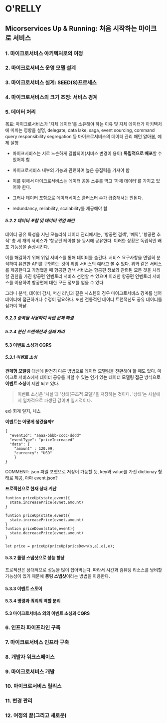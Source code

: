 # O'RELLY

## Micorservices Up & Running: 처음 시작하는 마이크로 서비스

### 1. 마이크로서비스 아키텍처로의 여정

### 2. 마이크로서비스 운영 모델 설계

### 3. 마이크로서비스 설계: SEED(S)프로세스

### 4. 마이크로서비스의 크기 조정: 서비스 경계

### 5. 데이터 처리

목표: 마이크로서비스가 '자체 데이터'를 소유해야 하는 이유 및 자체 데이터가 아키텍처에 미치는 영향을 설명, delegate, data lake, saga, event sourcing, command query responsibility segregation 등 마이크로서비스의 데이터 관리 패턴 알아봄, 예제 실행

* 마이크서비스는 서로 느슨하게 결합되어(서비스 변경이 용이) **독립적으로 배포**할 수 있어야 함
* 마이크로서비스 내부의 기능과 관련하여 높은 응집력을 가져야 함
* 이를 위해서 마이크로서비스는 데이터 공동 소유를 막고 '자체 데이터'를 가지고 있어야 한다.

* 그러나 데이터 포함으로 데이터베이스 클러스터 수가 급증해서는 안된다.
* redundancy, reliability, scalability를 제공해야 함

##### 5.2.2 데이터 포함 및 데이터 위임 패턴

데이터 공유 특성을 지닌 모놀리식 데이터 관리에서는, '항공편 검색', '예약', '항공편 추적' 총 세 개의 서비스가 '항공편 테이블'을 동시에 공유한다. 이러한 상황은 독립적인 배포 가능성을 손상시킨다.

이를 해결하기 위해 위임 서비스를 통해 데이터를 숨긴다. 서비스 요구사항을 면밀히 분석하여 유연한 API를 구현하는 것이 위임 서비스의 예라고 볼 수 있다. 위와 같은 서비스를 제공한다고 가정했을 때 항공편 검색 서비스는 항공편 정보와 관련된 모든 것을 처리할 권한을 가진 항공편 인벤토리 서비스 선언할 수 있으며 이러한 항공편 인벤토리 서비스를 이용하여 항공편에 대한 모든 정보를 얻을 수 있다.

그러나 분석, 데이터 감사, 머신 러닝과 같은 시스템의 경우 마이크로서비스 경계를 넘어 데이터에 접근하거나 수정이 필요하다. 또한 전통적인 데이터 트랜잭션도 공유 데이터를 잠가야 하낟.

##### 5.2.3 중복을 사용하여 독립 문제 해결

##### 5.2.4 분산 트랜잭션과 실패 처리

#### 5.3 이벤트 소싱과 CQRS

##### 5.3.1 이벤트 소싱

**관계형 모델링** 대신에 완전히 다른 방법으로 데이터 모델링을 전환해야 할 때도 있다. 마이크로 서비스에서 데이터 공유를 피할 수 있는 인기 있는 데이터 모델링 접근 방식으로 **이벤트 소싱**이 제안 되고 있다.

> 이벤트 소싱은 '사실'과 '상태(구조적 모델)'을 저장하는 것이다. '상태'는 사실에서 일차적으로 파생된 값이며 일시적이다.

ex) 회계 일지, 체스

**이벤트는 어떻게 생겼을까?**
```
{
  "eventId": "aaaa-bbbb-cccc-dddd"
  "eventType": "priceIncreased"
  "data": {
    "amount" : 120.99,
    "currency": "USD"
    }
}
```
COMMENT: json 파일 포맷으로 저장이 가능할 듯, key와 value를 가진 dictionay 형태로 제공, 아마 event.json?

**프로젝션으로 현재 상태 계산**
```
funtion priceUp(state,event){
  state.increasePrice(evnet.amount)
}
```

```
funtion priceUp(state,event){
  state.increasePrice(evnet.amount)
}
funtion priceDown(state,event){
  state.decreasePrice(evnet.amount)
}

let price = priceUp(priceUp(priceDown(s,e),e),e);
```

#### 5.3.2 롤링 스냅샷으로 성능 향상

프로젝션은 상대적으로 성능을 많이 잡아먹는다. 따라서 시간과 컴퓨팅 리소스를 낭비할 가능성이 있기 때문에 **롱링 스냅샷**이라는 방법을 이용한다.

#### 5.3.3 이벤트 스토어

#### 5.3.4 명령과 쿼리의 역할 분리

#### 5.3 마이크로서비스 외의 이벤트 소싱과 CQRS 

### 6. 인프라 파이프라인 구축

### 7. 마이크로서비스 인프라 구축

### 8. 개발자 워크스페이스

### 9. 마이크로서비스 개발

### 10. 마이크로서비스 릴리스

### 11. 변경 관리

### 12. 여정의 끝(그리고 새로운)
